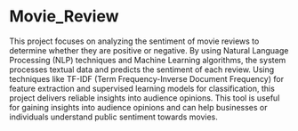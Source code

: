 # Movie_Review

This project focuses on analyzing the sentiment of movie reviews to determine whether they are positive or negative. By using Natural Language Processing (NLP) techniques and Machine Learning algorithms, the system processes textual data and predicts the sentiment of each review. Using techniques like TF-IDF (Term Frequency-Inverse Document Frequency) for feature extraction and supervised learning models for classification, this project delivers reliable insights into audience opinions.  This tool is useful for gaining insights into audience opinions and can help businesses or individuals understand public sentiment towards movies.
